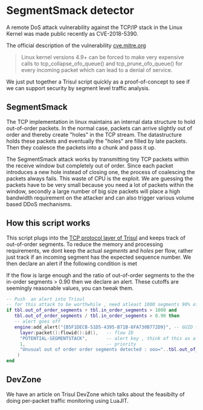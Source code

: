 SegmentSmack detector
=====================

A remote DoS attack vulnerability against the TCP/IP stack in the Linux Kernel was made public recently as CVE-2018-5390. 

The official description of the vulnerability [cve.mitre.org](https://cve.mitre.org/cgi-bin/cvename.cgi?name=CVE-2018-5390)
> Linux kernel versions 4.9+ can be forced to make very expensive calls to tcp_collapse_ofo_queue() and tcp_prune_ofo_queue() for every incoming packet which can lead to a denial of service.


We just put together a Trisul script quickly as a proof-of-concept to see if we can support security by segment level traffic analysis. 


## SegmentSmack 

The TCP implementation in linux maintains an internal data structure to hold out-of-order packets. In the normal case, packets can arrive slightly out of order and thereby create "holes" in the TCP stream. The datastructure holds these packets and eventually the "holes" are filled by late packets. Then they coalesce the packets into a chunk and pass it up. 

The SegmentSmack attack works by transmitting tiny TCP packets within the receive window but completely out of order. Since each packet introduces a new hole instead of closing one, the process of coalescing the packets always fails. This waste of CPU is the exploit.  We are guessing the packets have to be very small because you need a lot of packets within the window, secondly a large number of big size packets will place a high bandwidth requirement on the attacker and can also trigger various volume based DDoS mechanisms. 


## How this script works

This script plugs into the [TCP protocol layer of Trisul](https://www.trisul.org/docs/lua/simple_counter.html)  and keeps track of out-of-order segments.  To reduce the memory and processing requirements, we dont keep the actual _segments_ and _holes_ per flow, rather just track if an incoming segment has the expected sequence number.  We then declare an alert if the following condition is met

If the flow is large enough and the ratio of out-of-order segments to the the in-order segments > 0.90 then we declare an alert. These cutoffs are seemingly reasonable values, you can tweak them. 


````lua
-- Push  an alert into Trisul  
-- for this attack to be worthwhile , need atleast 1000 segments 90% of which are outof order 
if tbl.out_of_order_segments + tbl.in_order_segments > 1000 and 
   tbl.out_of_order_segments / tbl.in_order_segments > 0.90 then 
   -- alert goes off 
   engine:add_alert("{B5F1DECB-51D5-4395-B71B-6FA730B772D9}", -- GUID for 'User Alerts' group
 	 layer:packet():flowid():id(),   -- flow ID
	 "POTENTIAL-SEGMENTSTACK",       -- alert key , think of this as a SigID   
	 1,                              -- priority
	 "Unusual out of order order segments detected : ooo="..tbl.out_of_order_segments.." io="..tbl.in_order_segments   
	)
end 

````


## DevZone

We have an article on Trisul DevZone which talks about the feasibilty of doing per-packet traffic monitoring using LuaJIT. 

